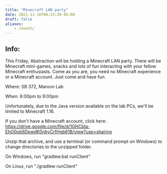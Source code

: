 ```yaml
---
title: "Minecraft LAN party"
date: 2021-11-16T00:23:39-05:00
draft: false
aliases:
    - /event/
---
```

## Info:
This Friday, Abstraction will be holding a Minecraft LAN party. 
There will be Minecraft mini-games, snacks and lots of fun interacting with your fellow Minecraft enthusiasts. 
Come as you are, you need no Minecraft experience or a Minecraft account. Just come and have fun.

Where: SB 372, Maroon Lab

When: 6:00pm to 9:00pm


Unfortunately, due to the Java version available on the lab PCs, we'll be limited to Minecraft 1.16.

If you don't have a Minecraft account, click here: https://drive.google.com/file/d/1GHCbIa-EhO0ob5DpwdK0nbyCrfHgb61B/view?usp=sharing

Unzip that archive, and use a terminal (or command prompt on Windows) to change directories to the unzipped folder.

On Windows, run "gradlew.bat runClient"

On Linux, run "./gradlew runClient"
